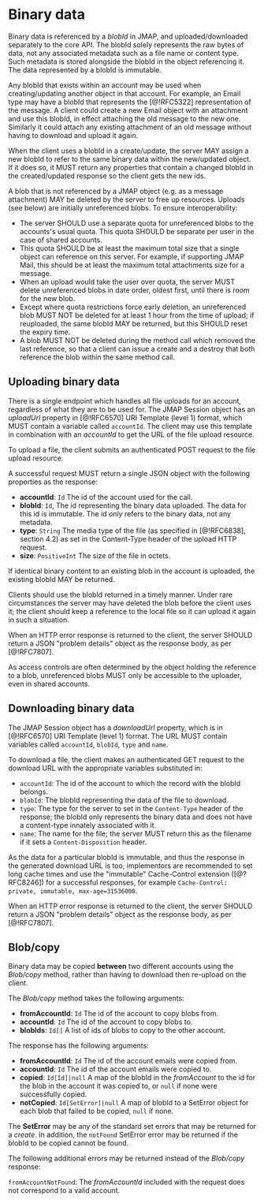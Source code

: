 # Binary data

Binary data is referenced by a *blobId* in JMAP, and uploaded/downloaded separately to the core API. The blobId solely represents the raw bytes of data, not any associated metadata such as a file name or content type. Such metadata is stored alongside the blobId in the object referencing it. The data represented by a blobId is immutable.

Any blobId that exists within an account may be used when creating/updating another object in that account. For example, an Email type may have a blobId that represents the [@!RFC5322] representation of the message. A client could create a new Email object with an attachment and use this blobId, in effect attaching the old message to the new one. Similarly it could attach any existing attachment of an old message without having to download and upload it again.

When the client uses a blobId in a create/update, the server MAY assign a new blobId to refer to the same binary data within the new/updated object. If it does so, it MUST return any properties that contain a changed blobId in the created/updated response so the client gets the new ids.

A blob that is not referenced by a JMAP object (e.g. as a message attachment) MAY be deleted by the server to free up resources. Uploads (see below) are initially unreferenced blobs. To ensure interoperability:

* The server SHOULD use a separate quota for unreferenced blobs to the
  accounts's usual quota. This quota SHOULD be separate per user in the case
  of shared accounts.
* This quota SHOULD be at least the maximum total size that a single
  object can reference on this server. For example, if supporting JMAP Mail, this should be at least the maximum total attachments size for a message.
* When an upload would take the user over quota, the server MUST delete
  unreferenced blobs in date order, oldest first, until there is room for the new blob.
* Except where quota restrictions force early deletion, an unreferenced blob
  MUST NOT be deleted for at least 1 hour from the time of upload; if reuploaded, the same blobId MAY be returned, but this SHOULD reset the expiry time.
* A blob MUST NOT be deleted during the method call which removed the last
  reference, so that a client can issue a create and a destroy that both reference the blob within the same method call.

## Uploading binary data

There is a single endpoint which handles all file uploads for an account, regardless of what they are to be used for. The JMAP Session object has an *uploadUrl* property in [@!RFC6570] URI Template (level 1) format, which MUST contain a variable called `accountId`. The client may use this template in combination with an *accountId* to get the URL of the file upload resource.

To upload a file, the client submits an authenticated POST request to the file upload resource.

A successful request MUST return a single JSON object with the following properties as the response:

- **accountId**: `Id`
  The id of the account used for the call.
- **blobId**: `Id`,
  The id representing the binary data uploaded. The data for this id is immutable. The id *only* refers to the binary data, not any metadata.
- **type**: `String`
  The media type of the file (as specified in [@!RFC6838], section 4.2) as set in the Content-Type header of the upload HTTP request.
- **size**: `PositiveInt`
  The size of the file in octets.

If identical binary content to an existing blob in the account is uploaded, the existing blobId MAY be returned.

Clients should use the blobId returned in a timely manner. Under rare circumstances the server may have deleted the blob before the client uses it; the client should keep a reference to the local file so it can upload it again in such a situation.

When an HTTP error response is returned to the client, the server SHOULD return a JSON "problem details" object as the response body, as per [@!RFC7807].

As access controls are often determined by the object holding the reference to a blob, unreferenced blobs MUST only be accessible to the uploader, even in shared accounts.

## Downloading binary data

The JMAP Session object has a *downloadUrl* property, which is in [@!RFC6570] URI Template (level 1) format. The URL MUST contain variables called `accountId`, `blobId`, `type` and `name`.

To download a file, the client makes an authenticated GET request to the download URL with the appropriate variables substituted in:

- `accountId`: The id of the account to which the record with the blobId
   belongs.
- `blobId`: The blobId representing the data of the file to download.
- `type`: The type for the server to set in the `Content-Type` header of the
  response; the blobId only represents the binary data and does not have a content-type innately associated with it.
- `name`: The name for the file; the server MUST return this as the filename if
  it sets a `Content-Disposition` header.

As the data for a particular blobId is immutable, and thus the response in the generated download URL is too, implementors are recommended to set long cache times and use the "immutable" Cache-Control extension ([@?RFC8246]) for a successful responses, for example `Cache-Control: private, immutable, max-age=31536000`.

When an HTTP error response is returned to the client, the server SHOULD return a JSON "problem details" object as the response body, as per [@!RFC7807].

## Blob/copy

Binary data may be copied **between** two different accounts using the *Blob/copy* method, rather than having to download then re-upload on the client.

The *Blob/copy* method takes the following arguments:

- **fromAccountId**: `Id`
  The id of the account to copy blobs from.
- **accountId**: `Id`
  The id of the account to copy blobs to.
- **blobIds**: `Id[]`
  A list of ids of blobs to copy to the other account.

The response has the following arguments:

- **fromAccountId**: `Id`
  The id of the account emails were copied from.
- **accountId**: `Id`
  The id of the account emails were copied to.
- **copied**: `Id[Id]|null`
  A map of the blobId in the *fromAccount* to the id for the blob in the account it was copied to, or `null` if none were successfully copied.
- **notCopied**: `Id[SetError]|null`
  A map of blobId to a SetError object for each blob that failed to be copied, `null` if none.

The **SetError** may be any of the standard set errors that may be returned for a *create*. In addition, the `notFound` SetError error may be returned if the blobId to be copied cannot be found.

The following additional errors may be returned instead of the *Blob/copy* response:

`fromAccountNotFound`: The *fromAccountId* included with the request does not correspond to a valid account.
